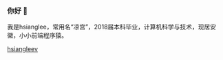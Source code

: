 ### 你好 👋

我是hsianglee，常用名“凉宫”，2018届本科毕业，计算机科学与技术，现居安徽，小小前端程序猿。

[hsiangleev](https://github-readme-stats.vercel.app/api?username=hsiangleev&show_icons=true&include_all_commits=true)

<!--
**hsiangleev/hsiangleev** is a ✨ _special_ ✨ repository because its `README.md` (this file) appears on your GitHub profile.

Here are some ideas to get you started:

- 🔭 I’m currently working on ...
- 🌱 I’m currently learning ...
- 👯 I’m looking to collaborate on ...
- 🤔 I’m looking for help with ...
- 💬 Ask me about ...
- 📫 How to reach me: ...
- 😄 Pronouns: ...
- ⚡ Fun fact: ...
-->
